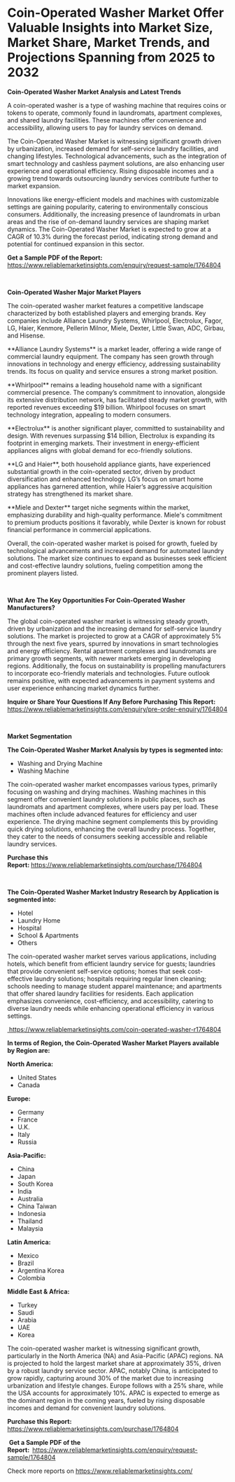 <p><h1>Coin-Operated Washer Market Offer Valuable Insights into Market Size, Market Share, Market Trends, and Projections Spanning from 2025 to 2032</h1></p><p><strong>Coin-Operated Washer Market Analysis and Latest Trends</strong></p>
<p><p>A coin-operated washer is a type of washing machine that requires coins or tokens to operate, commonly found in laundromats, apartment complexes, and shared laundry facilities. These machines offer convenience and accessibility, allowing users to pay for laundry services on demand. </p><p>The Coin-Operated Washer Market is witnessing significant growth driven by urbanization, increased demand for self-service laundry facilities, and changing lifestyles. Technological advancements, such as the integration of smart technology and cashless payment solutions, are also enhancing user experience and operational efficiency. Rising disposable incomes and a growing trend towards outsourcing laundry services contribute further to market expansion. </p><p>Innovations like energy-efficient models and machines with customizable settings are gaining popularity, catering to environmentally conscious consumers. Additionally, the increasing presence of laundromats in urban areas and the rise of on-demand laundry services are shaping market dynamics. The Coin-Operated Washer Market is expected to grow at a CAGR of 10.3% during the forecast period, indicating strong demand and potential for continued expansion in this sector.</p></p>
<p><strong>Get a Sample PDF of the Report:&nbsp;</strong> <a href="https://www.reliablemarketinsights.com/enquiry/request-sample/1764804?utm_campaign=2513&utm_medium=2&utm_source=Github&utm_content=ia&utm_term=27022025&utm_id=coin-operated-washer">https://www.reliablemarketinsights.com/enquiry/request-sample/1764804</a></p>
<p>&nbsp;</p>
<p><strong>Coin-Operated Washer Major Market Players</strong></p>
<p><p>The coin-operated washer market features a competitive landscape characterized by both established players and emerging brands. Key companies include Alliance Laundry Systems, Whirlpool, Electrolux, Fagor, LG, Haier, Kenmore, Pellerin Milnor, Miele, Dexter, Little Swan, ADC, Girbau, and Hisense.</p><p>**Alliance Laundry Systems** is a market leader, offering a wide range of commercial laundry equipment. The company has seen growth through innovations in technology and energy efficiency, addressing sustainability trends. Its focus on quality and service ensures a strong market position.</p><p>**Whirlpool** remains a leading household name with a significant commercial presence. The company’s commitment to innovation, alongside its extensive distribution network, has facilitated steady market growth, with reported revenues exceeding $19 billion. Whirlpool focuses on smart technology integration, appealing to modern consumers.</p><p>**Electrolux** is another significant player, committed to sustainability and design. With revenues surpassing $14 billion, Electrolux is expanding its footprint in emerging markets. Their investment in energy-efficient appliances aligns with global demand for eco-friendly solutions.</p><p>**LG and Haier**, both household appliance giants, have experienced substantial growth in the coin-operated sector, driven by product diversification and enhanced technology. LG’s focus on smart home appliances has garnered attention, while Haier’s aggressive acquisition strategy has strengthened its market share.</p><p>**Miele and Dexter** target niche segments within the market, emphasizing durability and high-quality performance. Miele's commitment to premium products positions it favorably, while Dexter is known for robust financial performance in commercial applications.</p><p>Overall, the coin-operated washer market is poised for growth, fueled by technological advancements and increased demand for automated laundry solutions. The market size continues to expand as businesses seek efficient and cost-effective laundry solutions, fueling competition among the prominent players listed.</p></p>
<p>&nbsp;</p>
<p><strong>What Are The Key Opportunities For Coin-Operated Washer Manufacturers?</strong></p>
<p><p>The global coin-operated washer market is witnessing steady growth, driven by urbanization and the increasing demand for self-service laundry solutions. The market is projected to grow at a CAGR of approximately 5% through the next five years, spurred by innovations in smart technologies and energy efficiency. Rental apartment complexes and laundromats are primary growth segments, with newer markets emerging in developing regions. Additionally, the focus on sustainability is propelling manufacturers to incorporate eco-friendly materials and technologies. Future outlook remains positive, with expected advancements in payment systems and user experience enhancing market dynamics further.</p></p>
<p><strong>Inquire or Share Your Questions If Any Before Purchasing This Report:</strong> <a href="https://www.reliablemarketinsights.com/enquiry/pre-order-enquiry/1764804?utm_campaign=2513&utm_medium=2&utm_source=Github&utm_content=ia&utm_term=27022025&utm_id=coin-operated-washer">https://www.reliablemarketinsights.com/enquiry/pre-order-enquiry/1764804</a></p>
<p>&nbsp;</p>
<p><strong>Market Segmentation</strong></p>
<p><strong>The Coin-Operated Washer Market Analysis by types is segmented into:</strong></p>
<p><ul><li>Washing and Drying Machine</li><li>Washing Machine</li></ul></p>
<p><p>The coin-operated washer market encompasses various types, primarily focusing on washing and drying machines. Washing machines in this segment offer convenient laundry solutions in public places, such as laundromats and apartment complexes, where users pay per load. These machines often include advanced features for efficiency and user experience. The drying machine segment complements this by providing quick drying solutions, enhancing the overall laundry process. Together, they cater to the needs of consumers seeking accessible and reliable laundry services.</p></p>
<p><strong>Purchase this Report:&nbsp;</strong><a href="https://www.reliablemarketinsights.com/purchase/1764804?utm_campaign=2513&utm_medium=2&utm_source=Github&utm_content=ia&utm_term=27022025&utm_id=coin-operated-washer">https://www.reliablemarketinsights.com/purchase/1764804</a></p>
<p>&nbsp;</p>
<p><strong>The Coin-Operated Washer Market Industry Research by Application is segmented into:</strong></p>
<p><ul><li>Hotel</li><li>Laundry Home</li><li>Hospital</li><li>School & Apartments</li><li>Others</li></ul></p>
<p><p>The coin-operated washer market serves various applications, including hotels, which benefit from efficient laundry service for guests; laundries that provide convenient self-service options; homes that seek cost-effective laundry solutions; hospitals requiring regular linen cleaning; schools needing to manage student apparel maintenance; and apartments that offer shared laundry facilities for residents. Each application emphasizes convenience, cost-efficiency, and accessibility, catering to diverse laundry needs while enhancing operational efficiency in various settings.</p></p>
<p><a href="https://www.reliablemarketinsights.com/coin-operated-washer-r1764804?utm_campaign=2513&utm_medium=2&utm_source=Github&utm_content=ia&utm_term=27022025&utm_id=coin-operated-washer">&nbsp;https://www.reliablemarketinsights.com/coin-operated-washer-r1764804</a></p>
<p><strong>In terms of Region, the Coin-Operated Washer Market Players available by Region are:</strong></p>
<p>
    <p> <strong> North America: </strong>
        <ul>
            <li>United States</li>
            <li>Canada</li>
        </ul>
        </p> 
    <p> <strong> Europe: </strong>
        <ul>
            <li>Germany</li>
            <li>France</li>
            <li>U.K.</li>
            <li>Italy</li>
            <li>Russia</li>
        </ul>
        </p> 
    <p> <strong> Asia-Pacific: </strong>
        <ul>
            <li>China</li>
            <li>Japan</li>
            <li>South Korea</li>
            <li>India</li>
            <li>Australia</li>
            <li>China Taiwan</li>
            <li>Indonesia</li>
            <li>Thailand</li>
            <li>Malaysia</li>
        </ul>
        </p> 
    <p> <strong> Latin America: </strong>
        <ul>
            <li>Mexico</li>
            <li>Brazil</li>
            <li>Argentina Korea</li>
            <li>Colombia</li>
        </ul>
        </p> 
    <p> <strong> Middle East & Africa: </strong>
        <ul>
            <li>Turkey</li>
            <li>Saudi</li>
            <li>Arabia</li>
            <li>UAE</li>
            <li>Korea</li>
        </ul>
    </p>
    </p>
<p><p>The coin-operated washer market is witnessing significant growth, particularly in the North America (NA) and Asia-Pacific (APAC) regions. NA is projected to hold the largest market share at approximately 35%, driven by a robust laundry service sector. APAC, notably China, is anticipated to grow rapidly, capturing around 30% of the market due to increasing urbanization and lifestyle changes. Europe follows with a 25% share, while the USA accounts for approximately 10%. APAC is expected to emerge as the dominant region in the coming years, fueled by rising disposable incomes and demand for convenient laundry solutions.</p></p>
<p><strong>Purchase this Report: </strong><a href="https://www.reliablemarketinsights.com/purchase/1764804?utm_campaign=2513&utm_medium=2&utm_source=Github&utm_content=ia&utm_term=27022025&utm_id=coin-operated-washer">https://www.reliablemarketinsights.com/purchase/1764804</a></p>
<p>&nbsp;<strong>Get a Sample PDF of the Report:&nbsp;&nbsp;</strong><a href="https://www.reliablemarketinsights.com/enquiry/request-sample/1764804?utm_campaign=2513&utm_medium=2&utm_source=Github&utm_content=ia&utm_term=27022025&utm_id=coin-operated-washer">https://www.reliablemarketinsights.com/enquiry/request-sample/1764804</a></p>
<p><strong></strong></p>
<p>Check more reports on <a href="https://www.reliablemarketinsights.com/?utm_campaign=2513&utm_medium=2&utm_source=Github&utm_content=ia&utm_term=27022025&utm_id=coin-operated-washer">https://www.reliablemarketinsights.com/</a></p>